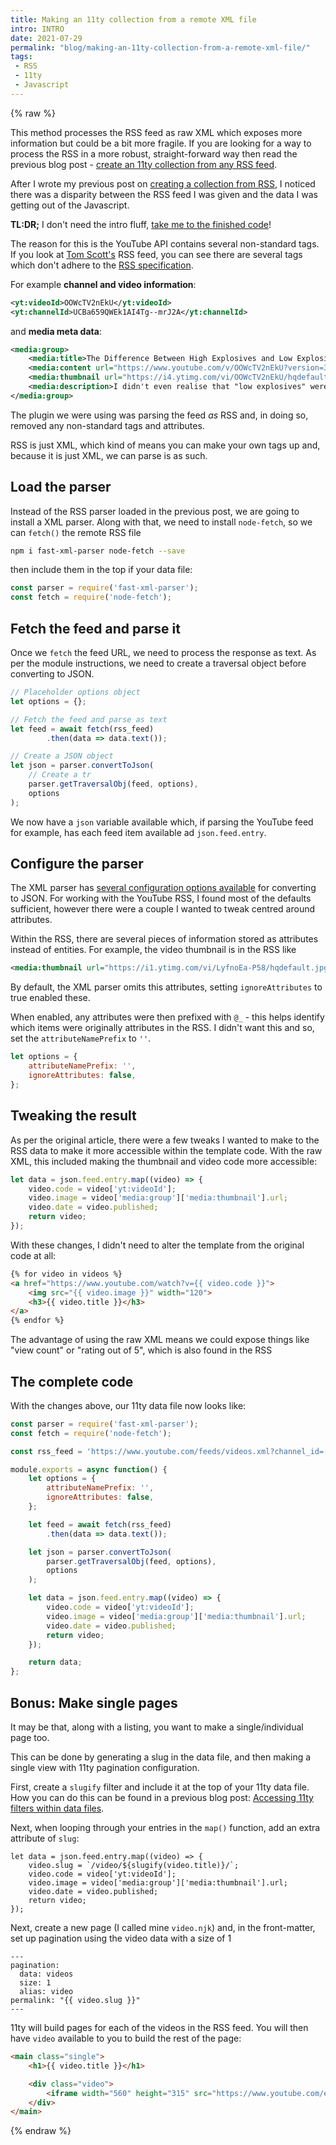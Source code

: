 ```yaml
---
title: Making an 11ty collection from a remote XML file
intro: INTRO
date: 2021-07-29
permalink: "blog/making-an-11ty-collection-from-a-remote-xml-file/"
tags:
 - RSS
 - 11ty
 - Javascript
---
```


{% raw %}

<div class="info">This method processes the RSS feed as raw XML which exposes more information but could be a bit more fragile. If you are looking for a way to process the RSS in a more robust, straight-forward way then read the previous blog post - <a href="/blog/create-11ty-collection-from-rss/">create an 11ty collection from any RSS feed</a>.</div>

After I wrote my previous post on [creating a collection from RSS](blog/create-11ty-collection-from-rss/), I noticed there was a disparity between the RSS feed I was given and the data I was getting out of the Javascript.

<strong class="info">TL:DR;</strong> I don't need the intro fluff, <a href="#final-code">take me to the finished code</a>!

The reason for this is the YouTube API contains several non-standard tags. If you look at [Tom Scott's](https://www.youtube.com/feeds/videos.xml?channel_id=UCBa659QWEk1AI4Tg--mrJ2A) RSS feed, you can see there are several tags which don't adhere to the [RSS specification](https://validator.w3.org/feed/docs/rss2.html).


For example **channel and video information**:

```xml
<yt:videoId>OOWcTV2nEkU</yt:videoId>
<yt:channelId>UCBa659QWEk1AI4Tg--mrJ2A</yt:channelId>
```

and **media meta data**:

```xml
<media:group>
	<media:title>The Difference Between High Explosives and Low Explosives</media:title>
	<media:content url="https://www.youtube.com/v/OOWcTV2nEkU?version=3" type="application/x-shockwave-flash" width="640" height="390"/>
	<media:thumbnail url="https://i4.ytimg.com/vi/OOWcTV2nEkU/hqdefault.jpg" width="480" height="360"/>
	<media:description>I didn't even realise that "low explosives" were a thing; let's talk about deflagration, detonation, and how high explosives can actually be safer. • Thanks to Steve from Live Action FX: http://liveactionfx.com/ Filmed safely: https://www.tomscott.com/safe/ Camera: Simon Temple http://templefreelance.co.uk Edited by Michelle Martin: https://twitter.com/mrsmmartin I'm at https://tomscott.com on Twitter at https://twitter.com/tomscott on Facebook at https://facebook.com/tomscott and on Instagram as tomscottgo</media:description>
</media:group>
```

The plugin we were using was parsing the feed _as_ RSS and, in doing so, removed any non-standard tags and attributes.

RSS is just XML, which kind of means you can make your own tags up and, because it is just XML, we can parse is as such.

## Load the parser

Instead of the RSS parser loaded in the previous post, we are going to install a XML parser. Along with that, we need to install `node-fetch`, so we can `fetch()` the remote RSS file

```bash
npm i fast-xml-parser node-fetch --save
```

then include them in the top if your data file:

```js
const parser = require('fast-xml-parser');
const fetch = require('node-fetch');
```

## Fetch the feed and parse it

Once we `fetch` the feed URL, we need to process the response as text. As per the module instructions, we need to create a traversal object before converting to JSON.

```js
// Placeholder options object
let options = {};

// Fetch the feed and parse as text
let feed = await fetch(rss_feed)
		.then(data => data.text());

// Create a JSON object
let json = parser.convertToJson(
	// Create a tr
	parser.getTraversalObj(feed, options),
	options
);
```

We now have a `json` variable available which, if parsing the YouTube feed for example, has each feed item available ad `json.feed.entry`.

## Configure the parser

The XML parser has [several configuration options available](https://github.com/NaturalIntelligence/fast-xml-parser#xml-to-json) for converting to JSON. For working with the YouTube RSS, I found most of the defaults sufficient, however there were a couple I wanted to tweak centred around attributes.

Within the RSS, there are several pieces of information stored as attributes instead of entities. For example, the video thumbnail is in the RSS like

```xml
<media:thumbnail url="https://i1.ytimg.com/vi/LyfnoEa-P58/hqdefault.jpg" width="480" height="360"/>
```

By default, the XML parser omits this attributes, setting `ignoreAttributes` to true enabled these.

When enabled, any attributes were then prefixed with `@_` - this helps identify which items were originally attributes in the RSS. I didn't want this and so, set the `attributeNamePrefix` to `''`.

```js
let options = {
	attributeNamePrefix: '',
	ignoreAttributes: false,
};
```

## Tweaking the result

As per the original article, there were a few tweaks I wanted to make to the RSS data to make it more accessible within the template code. With the raw XML, this included making the thumbnail and video code more accessible:

```js
let data = json.feed.entry.map((video) => {
	video.code = video['yt:videoId'];
	video.image = video['media:group']['media:thumbnail'].url;
	video.date = video.published;
	return video;
});
```

With these changes, I didn't need to alter the template from the original code at all:

```html
{% for video in videos %}
<a href="https://www.youtube.com/watch?v={{ video.code }}">
	<img src="{{ video.image }}" width="120">
	<h3>{{ video.title }}</h3>
</a>
{% endfor %}
```

The advantage of using the raw XML means we could expose things like "view count" or "rating out of 5", which is also found in the RSS

<a name="final-code"></a>

## The complete code

With the changes above, our 11ty data file now looks like:

```js
const parser = require('fast-xml-parser');
const fetch = require('node-fetch');

const rss_feed = 'https://www.youtube.com/feeds/videos.xml?channel_id=[channel_id]';

module.exports = async function() {
	let options = {
		attributeNamePrefix: '',
		ignoreAttributes: false,
	};

	let feed = await fetch(rss_feed)
		.then(data => data.text());

	let json = parser.convertToJson(
		parser.getTraversalObj(feed, options),
		options
	);

	let data = json.feed.entry.map((video) => {
		video.code = video['yt:videoId'];
		video.image = video['media:group']['media:thumbnail'].url;
		video.date = video.published;
		return video;
	});

	return data;
};
```

## Bonus: Make single pages

It may be that, along with a listing, you want to make a single/individual page too.

This can be done by generating a slug in the data file, and then making a single view with 11ty pagination configuration.

First, create a `slugify` filter and include it at the top of your 11ty data file. How you can do this can be found in a previous blog post: [Accessing 11ty filters within data files](/blog/accessing-11ty-filters-within-data-files/).

Next, when looping through your entries in the `map()` function, add an extra attribute of `slug`:

```js/1
let data = json.feed.entry.map((video) => {
	video.slug = `/video/${slugify(video.title)}/`;
	video.code = video['yt:videoId'];
	video.image = video['media:group']['media:thumbnail'].url;
	video.date = video.published;
	return video;
});
```

Next, create a new page (I called mine `video.njk`) and, in the front-matter, set up pagination using the video data with a size of 1

```
---
pagination:
  data: videos
  size: 1
  alias: video
permalink: "{{ video.slug }}"
---
```

11ty will build pages for each of the videos in the RSS feed. You will then have `video` available to you to build the rest of the page:

```html
<main class="single">
	<h1>{{ video.title }}</h1>

	<div class="video">
		<iframe width="560" height="315" src="https://www.youtube.com/embed/{{ video.code }}" title="YouTube video player" frameborder="0" allow="accelerometer; autoplay; clipboard-write; encrypted-media; gyroscope; picture-in-picture" allowfullscreen></iframe>
	</div>
</main>
```

{% endraw %}
